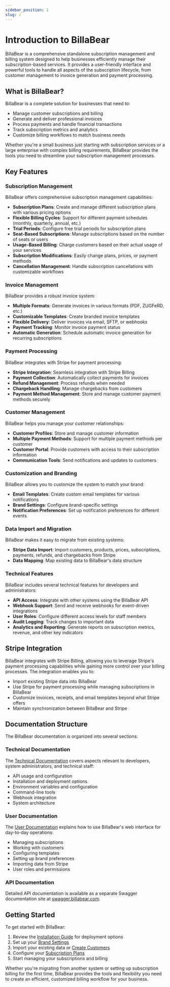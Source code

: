 ```yaml
---
sidebar_position: 1
slug: /
---
```


# Introduction to BillaBear

BillaBear is a comprehensive standalone subscription management and billing system designed to help businesses efficiently manage their subscription-based services. It provides a user-friendly interface and powerful tools to handle all aspects of the subscription lifecycle, from customer management to invoice generation and payment processing.

## What is BillaBear?

BillaBear is a complete solution for businesses that need to:

- Manage customer subscriptions and billing
- Generate and deliver professional invoices
- Process payments and handle financial transactions
- Track subscription metrics and analytics
- Customize billing workflows to match business needs

Whether you're a small business just starting with subscription services or a large enterprise with complex billing requirements, BillaBear provides the tools you need to streamline your subscription management processes.

## Key Features

### Subscription Management

BillaBear offers comprehensive subscription management capabilities:

- **Subscription Plans**: Create and manage different subscription plans with various pricing options
- **Flexible Billing Cycles**: Support for different payment schedules (monthly, quarterly, annual, etc.)
- **Trial Periods**: Configure free trial periods for subscription plans
- **Seat-Based Subscriptions**: Manage subscriptions based on the number of seats or users
- **Usage-Based Billing**: Charge customers based on their actual usage of your services
- **Subscription Modifications**: Easily change plans, prices, or payment methods
- **Cancellation Management**: Handle subscription cancellations with customizable workflows

### Invoice Management

BillaBear provides a robust invoice system:

- **Multiple Formats**: Generate invoices in various formats (PDF, ZUGFeRD, etc.)
- **Customizable Templates**: Create branded invoice templates
- **Flexible Delivery**: Deliver invoices via email, SFTP, or webhooks
- **Payment Tracking**: Monitor invoice payment status
- **Automatic Generation**: Schedule automatic invoice generation for recurring subscriptions

### Payment Processing

BillaBear integrates with Stripe for payment processing:

- **Stripe Integration**: Seamless integration with Stripe Billing
- **Payment Collection**: Automatically collect payments for invoices
- **Refund Management**: Process refunds when needed
- **Chargeback Handling**: Manage chargebacks from customers
- **Payment Method Management**: Store and manage customer payment methods securely

### Customer Management

BillaBear helps you manage your customer relationships:

- **Customer Profiles**: Store and manage customer information
- **Multiple Payment Methods**: Support for multiple payment methods per customer
- **Customer Portal**: Provide customers with access to their subscription information
- **Communication Tools**: Send notifications and updates to customers

### Customization and Branding

BillaBear allows you to customize the system to match your brand:

- **Email Templates**: Create custom email templates for various notifications
- **Brand Settings**: Configure brand-specific settings
- **Notification Preferences**: Set up notification preferences for different events

### Data Import and Migration

BillaBear makes it easy to migrate from existing systems:

- **Stripe Data Import**: Import customers, products, prices, subscriptions, payments, refunds, and chargebacks from Stripe
- **Data Mapping**: Map existing data to BillaBear's data structure

### Technical Features

BillaBear includes several technical features for developers and administrators:

- **API Access**: Integrate with other systems using the BillaBear API
- **Webhook Support**: Send and receive webhooks for event-driven integrations
- **User Roles**: Configure different access levels for staff members
- **Audit Logging**: Track changes to important data
- **Analytics and Reporting**: Generate reports on subscription metrics, revenue, and other key indicators

## Stripe Integration

BillaBear integrates with Stripe Billing, allowing you to leverage Stripe's payment processing capabilities while gaining more control over your billing processes. The integration enables you to:

- Import existing Stripe data into BillaBear
- Use Stripe for payment processing while managing subscriptions in BillaBear
- Customize invoices, receipts, and email templates beyond what Stripe offers
- Maintain synchronization between BillaBear and Stripe

## Documentation Structure

The BillaBear documentation is organized into several sections:

### Technical Documentation

The [Technical Documentation](./technical/) covers aspects relevant to developers, system administrators, and technical staff:

- API usage and configuration
- Installation and deployment options
- Environment variables and configuration
- Command-line tools
- Webhook integration
- System architecture

### User Documentation

The [User Documentation](./user/) explains how to use BillaBear's web interface for day-to-day operations:

- Managing subscriptions
- Working with customers
- Configuring templates
- Setting up brand preferences
- Importing data from Stripe
- User roles and permissions

### API Documentation

Detailed API documentation is available as a separate Swagger documentation site at [swagger.billabear.com](https://swagger.billabear.com).

## Getting Started

To get started with BillaBear:

1. Review the [Installation Guide](./technical/install) for deployment options
2. Set up your [Brand Settings](./user/brand_settings/notification_settings)
3. Import your existing data or [Create Customers](./user/customers/create)
4. Configure your [Subscription Plans](./user/subscriptions/create_subscription)
5. Start managing your subscriptions and billing

Whether you're migrating from another system or setting up subscription billing for the first time, BillaBear provides the tools and flexibility you need to create an efficient, customized billing workflow for your business.